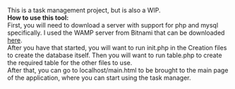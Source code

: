 This is a task management project, but is also a WIP.  
**How to use this tool:**  
First, you will need to download a server with support for php and mysql
specifically. I used the WAMP server from Bitnami that can be downloaded
[here](https://bitnami.com/stack/wamp).  
After you have that started, you will want to run init.php in the Creation files
to create the database itself. Then you will want to run table.php to create the
required table for the other files to use.  
After that, you can go to localhost/main.html to be brought to the main page of
the application, where you can start using the task manager.   
